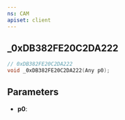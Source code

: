 ```yaml
---
ns: CAM
apiset: client
---
```

## _0xDB382FE20C2DA222

```c
// 0xDB382FE20C2DA222
void _0xDB382FE20C2DA222(Any p0);
```


## Parameters
* **p0**: